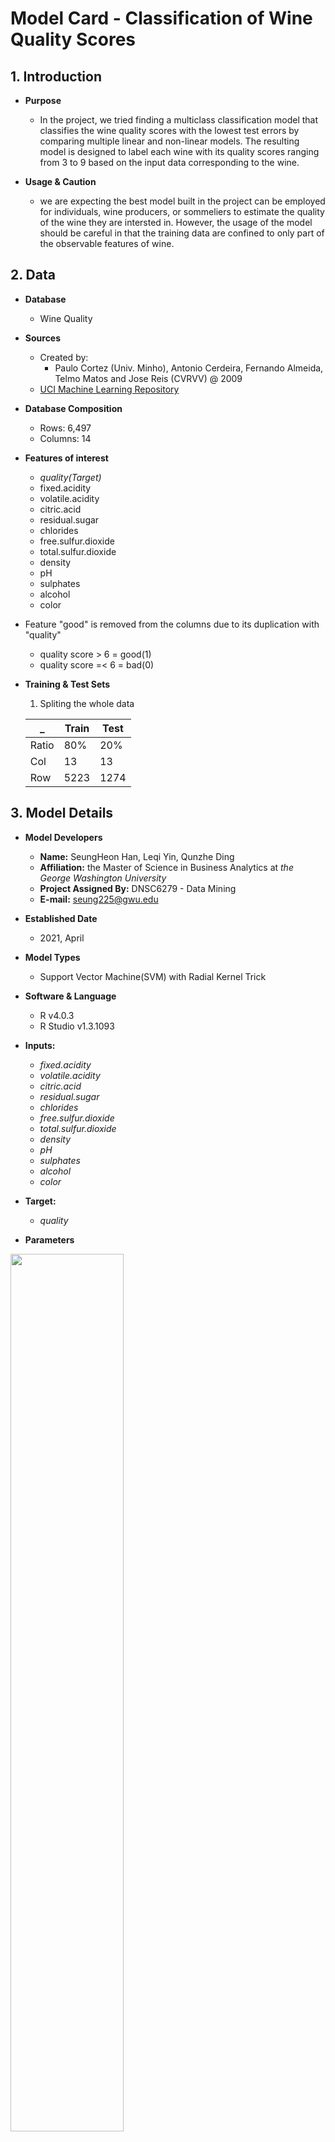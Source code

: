 # Model Card - Classification of Wine Quality Scores

## 1. Introduction

   * **Purpose**
 
     - In the project, we tried finding a multiclass classification model that classifies the wine quality scores with the lowest test errors by comparing multiple linear and non-linear models. The resulting model is designed to label each wine with its quality scores ranging from 3 to 9 based on the input data corresponding to the wine.

   * **Usage & Caution** 
  
     - we are expecting the best model built in the project can be employed for individuals, wine producers, or sommeliers to estimate the quality of the wine they are intersted in. However, the usage of the model should be careful in that the training data are confined to only part of the observable features of wine.

## 2. Data

  * **Database**
    
    - Wine Quality

  * **Sources** 
    
    - Created by: 
      - Paulo Cortez (Univ. Minho), Antonio Cerdeira, Fernando Almeida, Telmo Matos and Jose Reis (CVRVV) @ 2009
    - [UCI Machine Learning Repository](https://archive.ics.uci.edu/ml/datasets/Wine+Quality)

  * **Database Composition**
    
    - Rows: 6,497
    - Columns: 14

  * **Features of interest**
    
    - *quality(Target)*
    - fixed.acidity      
    - volatile.acidity 
    - citric.acid   
    - residual.sugar    
    - chlorides         
    - free.sulfur.dioxide 
    - total.sulfur.dioxide
    - density      
    - pH            
    - sulphates        
    - alcohol                     
    - color  

  * Feature "good" is removed from the columns due to its duplication with "quality"
    - quality score > 6 = good(1)
    - quality score =< 6 = bad(0)
 
  * **Training & Test Sets**
  
    1. Spliting the whole data

      _  |  Train  |  Test 
    -----|---------|---------
    Ratio | 80% | 20%
    Col | 13 | 13
    Row | 5223 | 1274
  
  
## 3. Model Details
  
  * **Model Developers** 
    - **Name:** SeungHeon Han, Leqi Yin, Qunzhe Ding 
    - **Affiliation:** the Master of Science in Business Analytics at *the George Washington University*
    - **Project Assigned By:** DNSC6279 - Data Mining
    - **E-mail:** seung225@gwu.edu
    
  * **Established Date**
    - 2021, April
 
  * **Model Types**
    - Support Vector Machine(SVM) with Radial Kernel Trick
      

  * **Software & Language**
    - R v4.0.3
    - R Studio v1.3.1093
  
  * **Inputs:**
    - *fixed.acidity*    
    - *volatile.acidity* 
    - *citric.acid*   
    - *residual.sugar*    
    - *chlorides*        
    - *free.sulfur.dioxide*
    - *total.sulfur.dioxide*
    - *density*    
    - *pH*            
    - *sulphates*        
    - *alcohol*                     
    - *color* 

  * **Target:**
    - *quality*

  * **Parameters**
   
   <img src=https://github.com/hshehjue/Project_Data_Mining/blob/main/Supervised_Learning/Wine_Quality/images/svm_r.png width=60% height=60%>
  
    - Cost = 100
    - Gamma = 1


## 4. Quantitative Analysis

### **4.1 Model Performance** 
* **Metrics**
  - Sensitivity 
    - True Positive / (True Positive + False Negative)  
  - Benchmark values
    - the proportion of the number of observations of test set response by each class to the total number of the observations of the test set response. 
  - Accuracy
    - (True Positive + True Negative) / (True Positive + True Negative + False Positive + False Negative)
  - Error
    - 1 - Accuracy

* **ON TEST DATA SET**
  
  - **Confusion Matrix**
   
   <img src=https://github.com/hshehjue/Project_Data_Mining/blob/main/Supervised_Learning/Wine_Quality/images/Confusion_svm_r.png width=50% height=50%>

  - **Sensitivity**
    
    3 | 4 | 5 | 6 | 7 | 8 | 9 
    ---|---|---|---|---|---|---
    0.000|0.133|0.714|0.746|0.617|0.378|NaN
    
  - **Benchmark**  
    
    3 | 4 | 5 | 6 | 7 | 8 | 9 
    ---|---|---|---|---|---|---
    0.0016|0.0353|0.3155|0.4568|0.1617|0.0290|0.0000
 
     - According to the sensitivity, the quality score 4, 5, 6, 7, 8 are relatively well classified when compared with the benchmark. The class 3 which has been trained with very small number of training observations demonstrates unsatisfactory accuracy. In the case of the class 9, the number of its observations is too small to be assigned to the test set.

  - **Accuracy**
    
    - Accuracy = 0.6813
    - The overall accuracy of the SVM model with radial kernel is about 68.13%
    
  - **Test Error**
    
    - 1 - Accuracy = 0.3187
    - The test error produced by the fitted SVM model with radial kernel is approximately 31.87%

### **4.2 Kernel**
   
   - *Pairs of variables with the seven classes of “quality”*

   <img src=https://github.com/hshehjue/Project_Data_Mining/blob/main/Supervised_Learning/Wine_Quality/images/svm_r_pre.png width=70% height=70%>
   
    - X-axis and Y-axis correspond to the different pairs of the independent variables and the seven distinct quality scores are differentiated with different point colors. The distributions of the seven quality labels between different pairs of predictors seem hard to be dissected by linear decision boundary through the one-versus-one approach. Under the circumstances, the quality labels should be better to be classified by SVM models with radial and polynomial kernels.

    - Taking radial kernel here 


### **4.3 Model Debugging** 
   
   * **Remediation: Removing Outliers**
     
     - Box plots by columns before removing outliers
        
     <img src=https://github.com/hshehjue/Project_Data_Mining/blob/main/Supervised_Learning/Wine_Quality/images/prior_out.png width=70% height=70%>

     - Box plots by columns after removing outliers
     
     <img src=https://github.com/hshehjue/Project_Data_Mining/blob/main/Supervised_Learning/Wine_Quality/images/removed_out.png width=70% height=70%>

 
### **4.4 An Alternative Models**

* **Models**
  - SVM with polynomial basis kernel trick
  - Multinomial Logistic Regression
  - K-Nearest Neighbor(KNN)
  - Quadratic Discriminant Analysis(QDA)

### *the details of all the alternative models are described in the [Final Report]()*

* **Comparison among the models**
 
Model  |  Test Error
-------|---------
**SVM(radial kernel)** | **0.3187**
SVM(Polynomial kernel) | 0.3917
Logistic Regression | 0.4639
KNN | 0.3603
QDA | 0.4702
 
 

   
    
  















